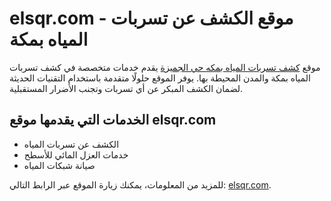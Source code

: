 # elsqr.com - موقع الكشف عن تسربات المياه بمكة

موقع [كشف تسربات المياه بمكه حي الجميزة](https://elsqr.com/%d9%83%d8%b4%d9%81-%d8%aa%d8%b3%d8%b1%d8%a8%d8%a7%d8%aa-%d8%a7%d9%84%d9%85%d9%8a%d8%a7%d9%87-%d8%a8%d9%85%d9%83%d9%87-%d8%ad%d9%8a-%d8%a7%d9%84%d8%ac%d9%85%d9%8a%d8%b2%d8%a9-0539379390/)
  يقدم خدمات متخصصة في كشف تسربات المياه بمكة والمدن المحيطة بها. يوفر الموقع حلولًا متقدمة باستخدام التقنيات الحديثة لضمان الكشف المبكر عن أي تسربات وتجنب الأضرار المستقبلية.

## الخدمات التي يقدمها موقع elsqr.com

- الكشف عن تسربات المياه
- خدمات العزل المائي للأسطح
- صيانة شبكات المياه

للمزيد من المعلومات، يمكنك زيارة الموقع عبر الرابط التالي: [elsqr.com](https://elsqr.com).
